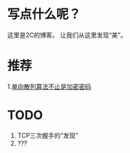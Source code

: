 # 写点什么呢？
这里是2C的博客。
让我们从这里发现“美”。
# 推荐
1.[单向散列算法不止是加密密码](https://github.com/iam2c/blog/blob/master/%E5%8D%95%E5%90%91%E6%95%A3%E5%88%97%E7%AE%97%E6%B3%95%E4%B8%8D%E6%AD%A2%E6%98%AF%E5%8A%A0%E5%AF%86%E5%AF%86%E7%A0%81.md)
# TODO
1. TCP三次握手的“发现”
2. ???
